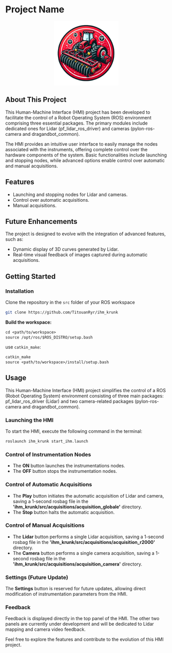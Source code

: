 # Project Name
<p align="center">
  <img src=".idea/image/icon.png" alt="Logo du Projet" width="200" height="200">
</p>

## About This Project

This Human-Machine Interface (HMI) project has been developed to facilitate the control of a Robot Operating System (ROS) environment comprising three essential packages. The primary modules include dedicated ones for Lidar (pf_lidar_ros_driver) and cameras (pylon-ros-camera and dragandbot_common).

The HMI provides an intuitive user interface to easily manage the nodes associated with the instruments, offering complete control over the hardware components of the system. Basic functionalities include launching and stopping nodes, while advanced options enable control over automatic and manual acquisitions.

## Features

- Launching and stopping nodes for Lidar and cameras.
- Control over automatic acquisitions.
- Manual acquisitions.

## Future Enhancements

The project is designed to evolve with the integration of advanced features, such as:

- Dynamic display of 3D curves generated by Lidar.
- Real-time visual feedback of images captured during automatic acquisitions.

## Getting Started

### Installation

Clone the repository in the `src` folder of your ROS workspace
```bash
git clone https://github.com/TitouanRyr/ihm_krunk
```

**Build the workspace:**  
```
cd <path/to/workspace>
source /opt/ros/$ROS_DISTRO/setup.bash
```
use `catkin_make`:
```
catkin_make
source <path/to/workspace>/install/setup.bash
```
## Usage
This Human-Machine Interface (HMI) project simplifies the control of a ROS (Robot Operating System) environment consisting of three main packages: pf_lidar_ros_driver (Lidar) and two camera-related packages (pylon-ros-camera and dragandbot_common).

### Launching the HMI
To start the HMI, execute the following command in the terminal:

```bash
roslaunch ihm_krunk start_ihm.launch
```
### Control of Instrumentation Nodes
- The **ON** button launches the instrumentations nodes.
- The **OFF** button stops the instrumentation nodes.

### Control of Automatic Acquisitions
- The **Play** button initiates the automatic acquisition of Lidar and camera, saving a 1-second rosbag file in the **'ihm_krunk/src/acquisitions/acquisition_globale'** directory.
- The **Stop** button halts the automatic acquisition.

### Control of Manual Acquisitions
- The **Lidar** button performs a single Lidar acquisition, saving a 1-second rosbag file in the **'ihm_krunk/src/acquisitions/acquisition_r2000'** directory.
- The **Camera** button performs a single camera acquisition, saving a 1-second rosbag file in the **'ihm_krunk/src/acquisitions/acquisition_camera'** directory.

### Settings (Future Update)
The **Settings** button is reserved for future updates, allowing direct modification of instrumentation parameters from the HMI.

### Feedback
Feedback is displayed directly in the top panel of the HMI. The other two panels are currently under development and will be dedicated to Lidar mapping and camera video feedback.

Feel free to explore the features and contribute to the evolution of this HMI project.
   
